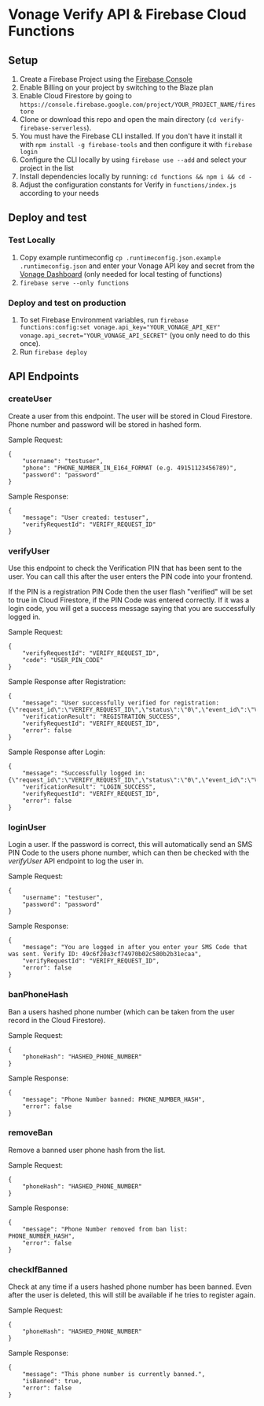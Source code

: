 # Vonage Verify API & Firebase Cloud Functions

## Setup

1. Create a Firebase Project using the [Firebase Console](https://console.firebase.google.com/)
2. Enable Billing on your project by switching to the Blaze plan
3. Enable Cloud Firestore by going to `https://console.firebase.google.com/project/YOUR_PROJECT_NAME/firestore`
4. Clone or download this repo and open the main directory (`cd verify-firebase-serverless`).
5. You must have the Firebase CLI installed. If you don't have it install it with `npm install -g firebase-tools` and then configure it with `firebase login`
6. Configure the CLI locally by using `firebase use --add` and select your project in the list
7. Install dependencies locally by running: `cd functions && npm i && cd -`
8. Adjust the configuration constants for Verify in `functions/index.js` according to your needs

## Deploy and test

### Test Locally

1. Copy example runtimeconfig `cp .runtimeconfig.json.example .runtimeconfig.json` and enter your Vonage API key and secret from the [Vonage Dashboard](https://dashboard.nexmo.com/) (only needed for local testing of functions)
2. `firebase serve --only functions`

### Deploy and test on production

1. To set Firebase Environment variables, run `firebase functions:config:set vonage.api_key="YOUR_VONAGE_API_KEY" vonage.api_secret="YOUR_VONAGE_API_SECRET"` (you only need to do this once).
2. Run `firebase deploy`

## API Endpoints

### createUser

Create a user from this endpoint. The user will be stored in Cloud Firestore. Phone number and password will be stored in hashed form.

Sample Request:

```
{
    "username": "testuser",
    "phone": "PHONE_NUMBER_IN_E164_FORMAT (e.g. 49151123456789)",
    "password": "password"
}
```
Sample Response:
```
{
    "message": "User created: testuser",
    "verifyRequestId": "VERIFY_REQUEST_ID"
}
```

### verifyUser

Use this endpoint to check the Verification PIN that has been sent to the user. You can call this after the user enters the PIN code into your frontend.

If the PIN is a registration PIN Code then the user flash "verified" will be set to true in Cloud Firestore, if the PIN Code was entered correctly. If it was a login code, you will get a success message saying that you are successfully logged in.

Sample Request:

```
{
    "verifyRequestId": "VERIFY_REQUEST_ID",
    "code": "USER_PIN_CODE"
}
```
Sample Response after Registration:
```
{
    "message": "User successfully verified for registration: {\"request_id\":\"VERIFY_REQUEST_ID\",\"status\":\"0\",\"event_id\":\"VERIFY_EVENT_ID\",\"price\":\"0.01\",\"currency\":\"EUR\",\"estimated_price_messages_sent\":\"0.01\"}",
    "verificationResult": "REGISTRATION_SUCCESS",
    "verifyRequestId": "VERIFY_REQUEST_ID",
    "error": false
}
```
Sample Response after Login:
```
{
    "message": "Successfully logged in: {\"request_id\":\"VERIFY_REQUEST_ID\",\"status\":\"0\",\"event_id\":\"VERIFY_EVENT_ID\",\"price\":\"0.01\",\"currency\":\"EUR\",\"estimated_price_messages_sent\":\"0.01\"}",
    "verificationResult": "LOGIN_SUCCESS",
    "verifyRequestId": "VERIFY_REQUEST_ID",
    "error": false
}
```

### loginUser

Login a user. If the password is correct, this will automatically send an SMS PIN Code to the users phone number, which can then be checked with the _verifyUser_ API endpoint to log the user in.

Sample Request:

```
{
    "username": "testuser",
    "password": "password"
}
```
Sample Response:
```
{
    "message": "You are logged in after you enter your SMS Code that was sent. Verify ID: 49c6f20a3cf74970b02c580b2b31ecaa",
    "verifyRequestId": "VERIFY_REQUEST_ID",
    "error": false
}
```

### banPhoneHash

Ban a users hashed phone number (which can be taken from the user record in the Cloud Firestore).

Sample Request:

```
{
    "phoneHash": "HASHED_PHONE_NUMBER"
}
```
Sample Response:
```
{
    "message": "Phone Number banned: PHONE_NUMBER_HASH",
    "error": false
}
```


### removeBan

Remove a banned user phone hash from the list.

Sample Request:

```
{
    "phoneHash": "HASHED_PHONE_NUMBER"
}
```
Sample Response:
```
{
    "message": "Phone Number removed from ban list: PHONE_NUMBER_HASH",
    "error": false
}
```

### checkIfBanned

Check at any time if a users hashed phone number has been banned. Even after the user is deleted, this will still be available if he tries to register again.

Sample Request:

```
{
    "phoneHash": "HASHED_PHONE_NUMBER"
}
```

Sample Response:

```
{
    "message": "This phone number is currently banned.",
    "isBanned": true,
    "error": false
}
```
